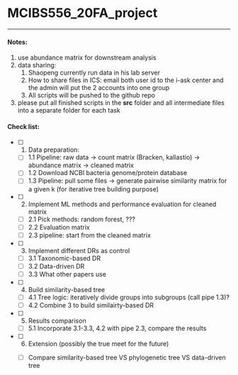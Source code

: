 # MCIBS556_20FA_project
---

#### Notes:
1. use abundance matrix for downstream analysis
2. data sharing:
   1. Shaopeng currently run data in his lab server
   2. How to share files in ICS: email both user id to the i-ask center and the admin will put the 2 accounts into one group
   3. All scripts will be pushed to the github repo  
3. please put all finished scripts in the **src** folder and all intermediate files into a separate folder for each task  
   
#### Check list:

- [ ] 1. Data preparation:

  - [ ] 1.1 Pipeline: raw data -> count matrix (Bracken, kallastio) -> abundance matrix -> cleaned matrix
  - [ ] 1.2 Download NCBI bacteria genome/protein database 
  - [ ] 1.3 Pipeline: pull some files -> generate pairwise similarity matrix for a given k (for iterative tree building purpose)

- [ ] 2. Implement ML methods and performance evaluation for cleaned matrix
  - [ ] 2.1 Pick methods: random forest, ???
  - [ ] 2.2 Evaluation matrix
  - [ ] 2.3 pipeline: start from the cleaned matrix

- [ ] 3. Implement different DRs as control

  - [ ] 3.1 Taxonomic-based DR
  - [ ] 3.2 Data-driven DR
  - [ ] 3.3 What other papers use

- [ ] 4. Build similarity-based tree

  - [ ] 4.1 Tree logic: iteratively divide groups into subgroups (call pipe 1.3)?
  - [ ] 4.2 Combine 3 to build similairty-based DR

- [ ] 5. Results comparison
  
  - [ ] 5.1 Incorporate 3.1-3.3, 4.2 with pipe 2.3, compare the results

- [ ] 6. Extension (possibly the true meet for the future)

  - [ ] Compare similarity-based tree VS phylogenetic tree VS data-driven tree

